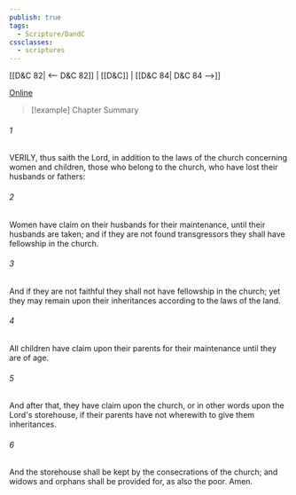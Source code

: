 ```yaml
---
publish: true
tags:
  - Scripture/DandC
cssclasses:
  - scriptures
---
```

[[D&C 82| <-- D&C 82]] | [[D&C]] | [[D&C 84| D&C 84 -->]]

[Online](https://churchofjesuschrist.org/study/scriptures/dc-testament/dc/83?lang=eng)

>[!example] Chapter Summary
>
###### 1
VERILY, thus saith the Lord, in addition to the laws of the church concerning women and children, those who belong to the church, who have lost their husbands or fathers:
###### 2
Women have claim on their husbands for their maintenance, until their husbands are taken; and if they are not found transgressors they shall have fellowship in the church.
###### 3
And if they are not faithful they shall not have fellowship in the church; yet they may remain upon their inheritances according to the laws of the land.
###### 4
All children have claim upon their parents for their maintenance until they are of age.
###### 5
And after that, they have claim upon the church, or in other words upon the Lord's storehouse, if their parents have not wherewith to give them inheritances.
###### 6
And the storehouse shall be kept by the consecrations of the church; and widows and orphans shall be provided for, as also the poor. Amen.




